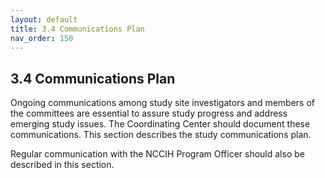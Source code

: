 ```yaml
---
layout: default
title: 3.4 Communications Plan
nav_order: 150
---
```


## 3.4 Communications Plan

Ongoing communications among study site investigators and members of the
committees are essential to assure study progress and address emerging
study issues. The Coordinating Center should document these
communications. This section describes the study communications plan.

Regular communication with the NCCIH Program Officer should also be
described in this section.


